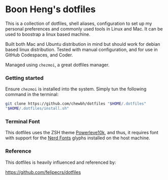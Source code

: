 Boon Heng's dotfiles
====================

This is a collection of dotfiles, shell aliases, configuration to set up my personal preferences and commonly used tools in Linux and Mac. 
It can be used to boostrap a linux based machine.

Built both Mac and Ubuntu distribution in mind but should work for debian based linux distribution. Tested with manual configuration, and for use in GitHub Codespaces, and Coder. 

Managed using `chezmoi`, a great dotfiles manager.

### Getting started

Ensure `chezmoi` is installed into the system. Simply tun the following command in the terminal:

```sh
git clone https://github.com/chewbh/dotfiles "$HOME/.dotfiles"
"$HOME/.dotfiles/install.sh"
```

### Terminal Font

This dotfiles uses the ZSH theme [Powerleve10k](https://github.com/romkatv/powerlevel10k), and thus, it requires font with support for the [Nerd Fonts](https://github.com/ryanoasis/nerd-fonts) glyphs installed on the host machine.  


### Reference

This dotfiles is heavily influenced and referenced by:

https://github.com/felipecrs/dotfiles

